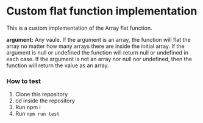 # Custom flat function implementation
This is a custom implementation of the Array flat function.

**argument:** Any vaule.
If the argument is an array, the function will flat the array no matter how many arrays there are inside the initial array.
If the argument is null or undefined the function will return null or undefined in each case.
If the argument is not an array nor null nor undefined, then the function will return the value as an array.

### How to test
1. Clone this repository
2. cd inside the repository
3. Run npm i
4. Run `npm run test`
